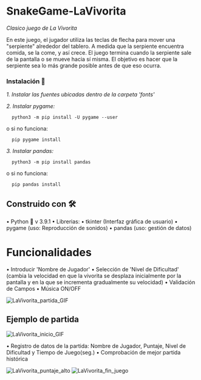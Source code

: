 # SnakeGame-LaVivorita
_Clasico juego de La Vivorita_

En este juego, el jugador utiliza las teclas de flecha para mover una "serpiente" alrededor del tablero. A medida que la serpiente encuentra comida, se la come, y así crece. El juego termina cuando la serpiente sale de la pantalla o se mueve hacia sí misma. El objetivo es hacer que la serpiente sea lo más grande posible antes de que eso ocurra.

### Instalación 🔧

_1. Instalar las fuentes ubicadas dentro de la carpeta 'fonts'_

_2. Instalar pygame:_

      python3 -m pip install -U pygame --user
      
o si no funciona:

      pip pygame install
      
_3. Instalar pandas:_

      python3 -m pip install pandas
 
 o si no funciona:

      pip pandas install
      

## Construido con 🛠️

• Python 🐍 v 3.9.1
• Librerias:
  • tkinter (Interfaz gráfica de usuario)
  • pygame (uso: Reproducción de sonidos)
  • pandas (uso: gestión de datos)

# Funcionalidades

• Introducir 'Nombre de Jugador'
• Selección de 'Nivel de Dificultad' (cambia la velocidad en que la vivorita se desplaza inicialmente por la pantalla y en la que se incrementa gradualmente su velocidad)
• Validación de Campos
• Música ON/OFF

![LaVivorita_partida_GIF](https://user-images.githubusercontent.com/69491395/109424066-e6ee7100-79c0-11eb-85a1-376262002583.gif)

## Ejemplo de partida

![LaVivorita_inicio_GIF](https://user-images.githubusercontent.com/69491395/109424349-0b971880-79c2-11eb-9bf6-f282046f0046.gif)

• Registro de datos de la partida: Nombre de Jugador, Puntaje, Nivel de Dificultad y Tiempo de Juego(seg.)
• Comprobación de mejor partida histórica

![LaVivorita_puntaje_alto](https://user-images.githubusercontent.com/69491395/109424487-8bbd7e00-79c2-11eb-9233-8f2be68d9507.png)
![LaVivorita_fin_juego](https://user-images.githubusercontent.com/69491395/109424380-249fc980-79c2-11eb-834a-7899f0d37781.png)
